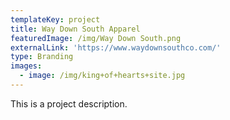 ```yaml
---
templateKey: project
title: Way Down South Apparel
featuredImage: /img/Way Down South.png
externalLink: 'https://www.waydownsouthco.com/'
type: Branding
images:
  - image: /img/king+of+hearts+site.jpg
---
```

This is a project description.
